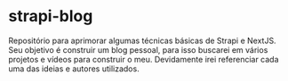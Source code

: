 # strapi-blog
Repositório para aprimorar algumas técnicas básicas de Strapi e NextJS. Seu objetivo é construir um blog pessoal, para isso buscarei em vários projetos e vídeos para construir o meu. Devidamente irei referenciar cada uma das ideias e autores utilizados. 
